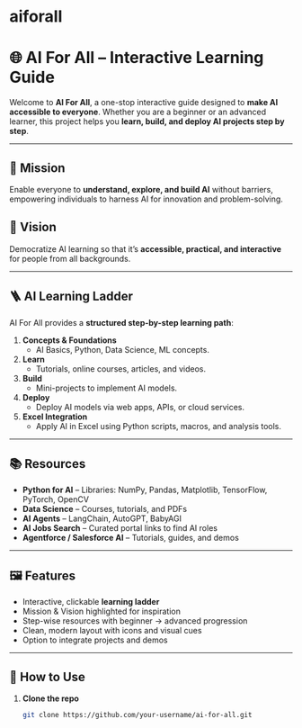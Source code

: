# aiforall

# 🌐 AI For All – Interactive Learning Guide

Welcome to **AI For All**, a one-stop interactive guide designed to **make AI accessible to everyone**. Whether you are a beginner or an advanced learner, this project helps you **learn, build, and deploy AI projects step by step**.

---

## 🎯 Mission
Enable everyone to **understand, explore, and build AI** without barriers, empowering individuals to harness AI for innovation and problem-solving.

## 🌟 Vision
Democratize AI learning so that it’s **accessible, practical, and interactive** for people from all backgrounds.

---

## 🪜 AI Learning Ladder

AI For All provides a **structured step-by-step learning path**:

1. **Concepts & Foundations**  
   - AI Basics, Python, Data Science, ML concepts.
2. **Learn**  
   - Tutorials, online courses, articles, and videos.
3. **Build**  
   - Mini-projects to implement AI models.
4. **Deploy**  
   - Deploy AI models via web apps, APIs, or cloud services.
5. **Excel Integration**  
   - Apply AI in Excel using Python scripts, macros, and analysis tools.

---

## 📚 Resources

- **Python for AI** – Libraries: NumPy, Pandas, Matplotlib, TensorFlow, PyTorch, OpenCV  
- **Data Science** – Courses, tutorials, and PDFs  
- **AI Agents** – LangChain, AutoGPT, BabyAGI  
- **AI Jobs Search** – Curated portal links to find AI roles  
- **Agentforce / Salesforce AI** – Tutorials, guides, and demos

---

## 🖼 Features

- Interactive, clickable **learning ladder**  
- Mission & Vision highlighted for inspiration  
- Step-wise resources with beginner → advanced progression  
- Clean, modern layout with icons and visual cues  
- Option to integrate projects and demos  

---

## 🚀 How to Use

1. **Clone the repo**  
   ```bash
   git clone https://github.com/your-username/ai-for-all.git
